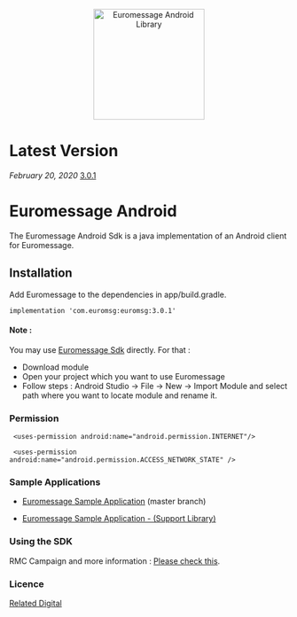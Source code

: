 
<p align="center">
  <a target="_blank" rel="noopener noreferrer" href="https://github.com/relateddigital/euromessage-android"><img src="https://github.com/relateddigital/euromessage-android/blob/heads/feature/carousel_implementation/app/euromessage.png" alt="Euromessage Android Library" width="200" style="max-width:100%;"></a>
</p>


# Latest Version 

*February 20, 2020* [3.0.1](https://github.com/relateddigital/euromessage-android/releases/tag/3.0.1) 


# Euromessage Android

The Euromessage Android Sdk is a java implementation of an Android client for Euromessage.

## Installation

Add Euromessage to the dependencies in app/build.gradle.

```implementation 'com.euromsg:euromsg:3.0.1'```
 
#### Note : 

You may use [Euromessage Sdk](https://github.com/relateddigital/euromessage-android/tree/master/euromsg) directly.
 For that :
- Download module
- Open your project which you want to use Euromessage
- Follow steps : Android Studio -> File -> New -> Import Module and select path where you want to locate module and rename it.


### Permission

     <uses-permission android:name="android.permission.INTERNET"/>

     <uses-permission android:name="android.permission.ACCESS_NETWORK_STATE" /> 
     
    
### Sample Applications 

- [Euromessage Sample Application](https://github.com/relateddigital/euromessage-android/releases/tag/3.0.1) 
 (master branch)

- [Euromessage Sample Application - (Support Library) ](https://github.com/relateddigital/euromessage-android/tree/euromessage-support)

### Using the SDK

RMC Campaign and more information :  [Please check this](https://docs.relateddigital.com/display/KB/Android+SDK). 

### Licence


 [Related Digital ](https://www.relateddigital.com/)

